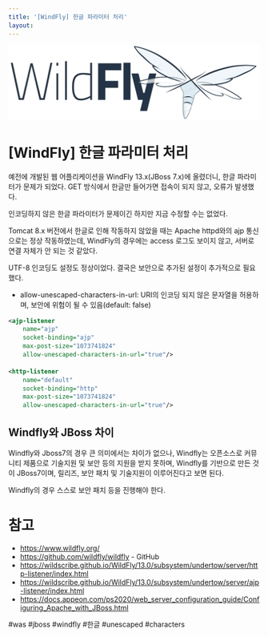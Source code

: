 ```yaml
---
title: '[WindFly] 한글 파라미터 처리'
layout: 
---
```


![Windfly](https://github.com/wildfly/wildfly/raw/master/logo/wildfly_logo.svg)

# [WindFly] 한글 파라미터 처리

예전에 개발된 웹 어플리케이션을 WindFly 13.x(JBoss 7.x)에 올렸더니, 한글 파라미터가 문제가 되었다.
GET 방식에서 한글만 들어가면 접속이 되지 않고, 오류가 발생했다.

인코딩하지 않은 한글 파라미터가 문제이긴 하지만 지금 수정할 수는 없었다.

Tomcat 8.x 버전에서 한글로 인해 작동하지 않았을 때는 Apache httpd와의 ajp 통신으로는 정상 작동하였는데, WindFly의 경우에는 access 로그도 보이지 않고, 서버로 연결 자체가 안 되는 것 같았다.

UTF-8 인코딩도 설정도 정상이었다.
결국은 보안으로 추가된 설정이 추가적으로 필요했다.

* allow-unescaped-characters-in-url: URI의 인코딩 되지 않은 문자열을 허용하며, 보안에 위험이 될 수 있음(default: false)


```xml
<ajp-listener 
    name="ajp" 
    socket-binding="ajp" 
    max-post-size="1073741824" 
    allow-unescaped-characters-in-url="true"/>

<http-listener 
    name="default" 
    socket-binding="http" 
    max-post-size="1073741824" 
    allow-unescaped-characters-in-url="true"/>
```

## Windfly와 JBoss 차이

Windfly와 Jboss7의 경우 큰 의미에서는 차이가 없으나, 
Windfly는 오픈소스로 커뮤니티 제품으로 기술지원 및 보안 등의 지원을 받지 못하며,
Windfly를 기반으로 만든 것이 JBoss7이며, 릴리즈, 보안 패치 및 기술지원이 이루어진다고 보면 된다.

Windfly의 경우 스스로 보안 패치 등을 진행해야 한다.


# 참고

* https://www.wildfly.org/
* https://github.com/wildfly/wildfly  - GitHub
* https://wildscribe.github.io/WildFly/13.0/subsystem/undertow/server/http-listener/index.html
* https://wildscribe.github.io/WildFly/13.0/subsystem/undertow/server/ajp-listener/index.html
* https://docs.appeon.com/ps2020/web_server_configuration_guide/Configuring_Apache_with_JBoss.html


#was #jboss #windfly #한글 #unescaped #characters